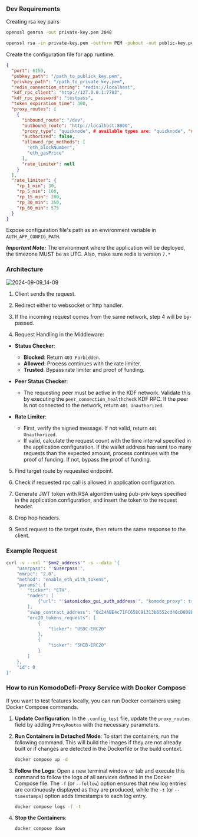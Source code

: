 ### Dev Requirements

Creating rsa key pairs

```sh
openssl genrsa -out private-key.pem 2048

openssl rsa -in private-key.pem -outform PEM -pubout -out public-key.pem
```

Create the configuration file for app runtime.

```json
{
  "port": 6150,
  "pubkey_path": "/path_to_publick_key.pem",
  "privkey_path": "/path_to_private_key.pem",
  "redis_connection_string": "redis://localhost",
  "kdf_rpc_client": "http://127.0.0.1:7783",
  "kdf_rpc_password": "testpass",
  "token_expiration_time": 300,
  "proxy_routes": [
    {
      "inbound_route": "/dev",
      "outbound_route": "http://localhost:8000",
      "proxy_type": "quicknode", # available types are: "quicknode", "moralis", "block_pi"
      "authorized": false,
      "allowed_rpc_methods": [
        "eth_blockNumber",
        "eth_gasPrice"
      ],
      "rate_limiter": null
    }
  ],
  "rate_limiter": {
    "rp_1_min": 30,
    "rp_5_min": 100,
    "rp_15_min": 200,
    "rp_30_min": 350,
    "rp_60_min": 575
  }
}
```

Expose configuration file's path as an environment variable in `AUTH_APP_CONFIG_PATH`.

***Important Note:*** The environment where the application will be deployed, the timezone MUST be as UTC. Also, make sure redis is version `7.*`

### Architecture

![2024-09-09_14-09](https://github.com/user-attachments/assets/2775d73e-8003-4bfe-89e1-2c64da9e3004)

1) Client sends the request.

2) Redirect either to websocket or http handler.

3) If the incoming request comes from the same network, step 4 will be by-passed.

4) Request Handling in the Middleware:
  - **Status Checker**:
    - **Blocked**: Return `403 Forbidden`.
    - **Allowed**: Process continues with the rate limiter.
    - **Trusted**: Bypass rate limiter and proof of funding.

  - **Peer Status Checker**:
    - The requesting peer must be active in the KDF network. Validate this by executing the `peer_connection_healthcheck` KDF RPC. If the peer is not connected to the network, return `401 Unauthorized`.

  - **Rate Limiter**:
    - First, verify the signed message. If not valid, return `401 Unauthorized`.
    - If valid, calculate the request count with the time interval specified in the application configuration. If the wallet address has sent too many requests than the expected amount, process continues with the proof of funding. If not, bypass the proof of funding.

5) Find target route by requested endpoint.

6) Check if requested rpc call is allowed in application configuration.

7) Generate JWT token with RSA algorithm using pub-priv keys specified in the application configuration, and insert the token to the request header.

8) Drop hop headers.

9) Send request to the target route, then return the same response to the client.

### Example Request

```sh
curl -v --url "'$mm2_address'" -s --data '{
	"userpass": "'$userpass'",
	"mmrpc": "2.0",
	"method": "enable_eth_with_tokens",
	"params": {
		"ticker": "ETH",
		"nodes": [
			{"url": "'$atomicdex_gui_auth_address'", "komodo_proxy": true }
		],
		"swap_contract_address": "0x24ABE4c71FC658C91313b6552cd40cD808b3Ea80",
		"erc20_tokens_requests": [
			{
				"ticker": "USDC-ERC20"
			},
			{
				"ticker": "SHIB-ERC20"
			}
		]
	},
	"id": 0
}'
```

### How to run KomodoDefi-Proxy Service with Docker Compose

If you want to test features locally, you can run Docker containers using Docker Compose commands.

1. **Update Configuration**:
   In the `.config_test` file, update the `proxy_routes` field by adding `ProxyRoutes` with the necessary parameters.

2. **Run Containers in Detached Mode**:
   To start the containers, run the following command. This will build the images if they are not already built or if changes are detected in the Dockerfile or the build context.
   ```sh
   docker compose up -d
   ```

3. **Follow the Logs**:
   Open a new terminal window or tab and execute this command to follow the logs of all services defined in the Docker Compose file. The `-f` (or `--follow`) option ensures that new log entries are continuously displayed as they are produced, while the `-t` (or `--timestamps`) option adds timestamps to each log entry.
   ```sh
   docker compose logs -f -t
   ```

4. **Stop the Containers**:
   ```sh
   docker compose down
   ```
